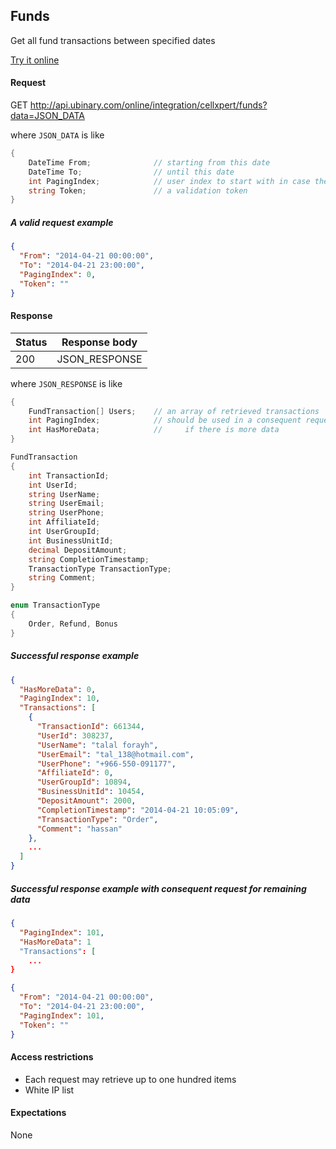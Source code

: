 ﻿## Funds

Get all fund transactions between specified dates

[Try it online](http://api.ubinary.com/nunit/page/online.html)


#### Request

GET http://api.ubinary.com/online/integration/cellxpert/funds?data=JSON_DATA

where `JSON_DATA` is like

```C#
{
    DateTime From;              // starting from this date
    DateTime To;                // until this date
    int PagingIndex;            // user index to start with in case there are more results
    string Token;               // a validation token
}
```

##### A valid request example

```json
{
  "From": "2014-04-21 00:00:00",
  "To": "2014-04-21 23:00:00",
  "PagingIndex": 0,
  "Token": ""
}
```


#### Response

Status | Response body
-------|--------------
200    | JSON_RESPONSE

where `JSON_RESPONSE` is like

```C#
{
    FundTransaction[] Users;    // an array of retrieved transactions
    int PagingIndex;            // should be used in a consequent request
    int HasMoreData;            //     if there is more data
}

FundTransaction
{
    int TransactionId;
    int UserId;
    string UserName;
    string UserEmail;
    string UserPhone;
    int AffiliateId;
    int UserGroupId;
    int BusinessUnitId;
    decimal DepositAmount;
    string CompletionTimestamp;
    TransactionType TransactionType;
    string Comment;
}

enum TransactionType
{
    Order, Refund, Bonus
}
```

##### Successful response example

```json
{
  "HasMoreData": 0,
  "PagingIndex": 10,
  "Transactions": [
    {
      "TransactionId": 661344,
      "UserId": 308237,
      "UserName": "talal forayh",
      "UserEmail": "tal_138@hotmail.com",
      "UserPhone": "+966-550-091177",
      "AffiliateId": 0,
      "UserGroupId": 10894,
      "BusinessUnitId": 10454,
      "DepositAmount": 2000,
      "CompletionTimestamp": "2014-04-21 10:05:09",
      "TransactionType": "Order",
      "Comment": "hassan"
    },
    ...
  ]
}
```

##### Successful response example with consequent request for remaining data

```json
{
  "PagingIndex": 101,
  "HasMoreData": 1
  "Transactions": [
    ...
}
```


```json
{
  "From": "2014-04-21 00:00:00",
  "To": "2014-04-21 23:00:00",
  "PagingIndex": 101,
  "Token": ""
}
```


#### Access restrictions

- Each request may retrieve up to one hundred items
- White IP list


#### Expectations

None
